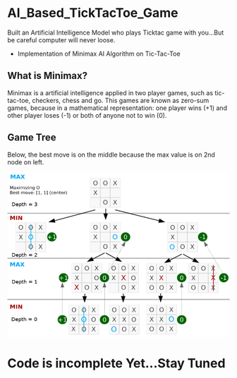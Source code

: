 # AI_Based_TickTacToe_Game
Built an Artificial Intelligence Model who plays Ticktac game with you...But be careful computer will never loose.

- Implementation of Minimax AI Algorithm on Tic-Tac-Toe

## What is Minimax?
Minimax is a artificial intelligence applied in two player games, such as tic-tac-toe, checkers, chess and go. This games are known as zero-sum games, because in a mathematical representation: one player wins (+1) and other player loses (-1) or both of anyone not to win (0).

## Game Tree
Below, the best move is on the middle because the max value is on 2nd node on left.

<p align="center">
	<img src="tic-tac-toe-tree.png"></img>
</p>


# Code is incomplete Yet...Stay Tuned
